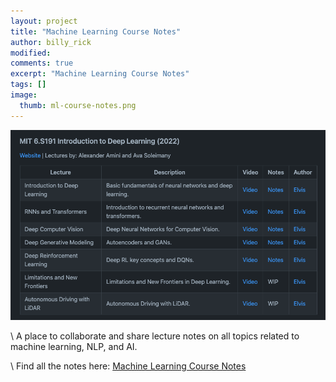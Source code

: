 ```yaml
---
layout: project
title: "Machine Learning Course Notes"
author: billy_rick
modified:
comments: true
excerpt: "Machine Learning Course Notes"
tags: []
image:
  thumb: ml-course-notes.png
---
```


![](/images/ml-course-notes.png)

\\
A place to collaborate and share lecture notes on all topics related to machine learning, NLP, and AI.

\\
Find all the notes here: [Machine Learning Course Notes](https://github.com/dair-ai/ML-Course-Notes)